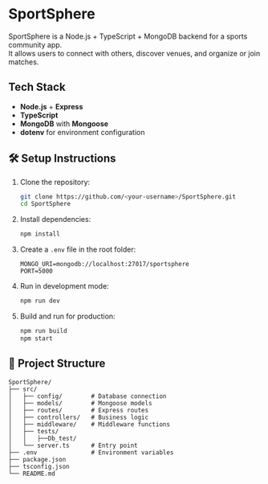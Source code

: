 # SportSphere

SportSphere is a Node.js + TypeScript + MongoDB backend for a sports community app.  
It allows users to connect with others, discover venues, and organize or join matches.

## Tech Stack
- **Node.js** + **Express**
- **TypeScript**
- **MongoDB** with **Mongoose**
- **dotenv** for environment configuration

## 🛠 Setup Instructions

1. Clone the repository:
   ```bash
   git clone https://github.com/<your-username>/SportSphere.git
   cd SportSphere
   ```

2. Install dependencies:
   ```bash
   npm install
   ```

3. Create a `.env` file in the root folder:
   ```
   MONGO_URI=mongodb://localhost:27017/sportsphere
   PORT=5000
   ```

4. Run in development mode:
   ```bash
   npm run dev
   ```

5. Build and run for production:
   ```bash
   npm run build
   npm start
   ```

## 📂 Project Structure
```
SportSphere/
├── src/
│   ├── config/        # Database connection
│   ├── models/        # Mongoose models
│   ├── routes/        # Express routes
│   ├── controllers/   # Business logic
│   ├── middleware/    # Middleware functions
│   ├── tests/
│   │   ├──Db_test/
│   └── server.ts      # Entry point
├── .env               # Environment variables
├── package.json
├── tsconfig.json
└── README.md
```